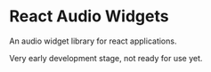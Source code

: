 # React Audio Widgets

An audio widget library for react applications.

Very early development stage, not ready for use yet.